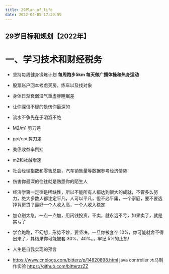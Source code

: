 ```yaml
---
title: 29Plan_of_life
date: 2022-04-05 17:29:59
---
```


 ## 29岁目标和规划【2022年】

  # 一、学习技术和财经税务

  * 坚持每周健身锻炼计划 **每周跑步5km 每天做广播体操和热身运动**

  * 股票账户回本考虑买房，练车以及找对象

  * 身体日渐衰弱湿气重虚胖睡眠差

  * 让你深信不疑的是伤你最深的

  * 流水不争先在于滔滔不绝

  * M2/m1 剪刀差

  * ppi/cpi 剪刀差 

  * 美债收益率倒挂 

  * m2和社融增速

  * 社会经理指数和零售总额，汽车销售量等数据参考经济情势

  * 伤害你最深的往往就是熟悉你的陌生人

  * 经济学第一定律是稀缺性，所以不能所有人都达到很大的成就，不管多么努力，绝大多数人都注定平凡，人可以平凡，但不必平庸，一个家庭，要不要选择背房贷？最好一个人收入高，一个人收入稳定

  * 加仓别太急，一点一点加，用闲钱投资，不卖，就永远不亏，如果卖了，就是实亏了

  * 学会跑路，不幻想，形势不妙，要坚决。一旦你被套个 10%，你可能就舍不得出来了，其结果你可能被套 30%、40%。，牢记 5%的止损!
  * 人生是自我实现的预言

  * https://www.cnblogs.com/bitterz/p/14820898.html java controller 木马制作实验 https://github.com/bitterzzZZ

    
